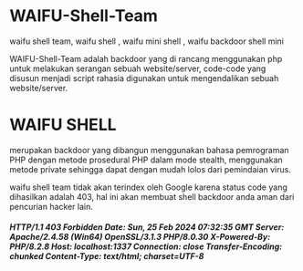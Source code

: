 # WAIFU-Shell-Team
waifu shell team, waifu shell , waifu mini shell , waifu backdoor shell mini

WAIFU-Shell-Team adalah backdoor yang di rancang menggunakan php untuk melakukan serangan sebuah website/server, code-code yang disusun menjadi script rahasia digunakan untuk mengendalikan sebuah website/server.
<h1>WAIFU SHELL</h1> merupakan backdoor yang dibangun menggunakan bahasa pemrograman PHP dengan metode prosedural PHP dalam mode stealth, menggunakan metode private sehingga dapat dengan mudah lolos dari pemindaian virus.

waifu shell team tidak akan terindex oleh Google karena status code yang dihasilkan adalah 403, hal ini akan membuat shell backdoor anda aman dari pencurian hacker lain.


<h5>HTTP/1.1 403 Forbidden
Date: Sun, 25 Feb 2024 07:32:35 GMT
Server: Apache/2.4.58 (Win64) OpenSSL/3.1.3 PHP/8.0.30
X-Powered-By: PHP/8.2.8
Host: localhost:1337
Connection: close
Transfer-Encoding: chunked
Content-Type: text/html; charset=UTF-8
</h5>
